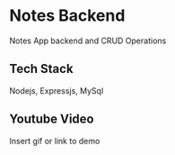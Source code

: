 
# Notes Backend

Notes App backend and CRUD Operations



## Tech Stack

Nodejs, Expressjs, MySql



## Youtube Video

Insert gif or link to demo

